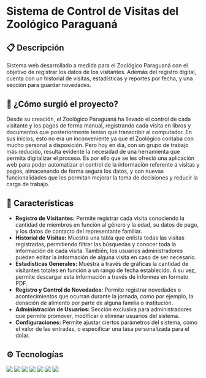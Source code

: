# Sistema de Control de Visitas del Zoológico Paraguaná

## 📋 Descripción
Sistema web desarrollado a medida para el Zoológico Paraguaná con el objetivo de registrar los datos de los visitantes. Además del registro digital, cuenta con un historial de visitas, estadísticas y reportes por fecha, y una sección para guardar novedades.


## 🤔 ¿Cómo surgió el proyecto?
Desde su creación, el Zoológico Paraguaná ha llevado el control de cada visitante y los pagos de forma manual, registrando cada visita en libros y documentos que posteriormente tenían que transcribir al computador. En sus inicios, esto no era un inconveniente ya que el Zoológico contaba con mucho personal a disposición. Pero hoy en día, con un grupo de trabajo más reducido, resulta evidente la necesidad de una herramienta que permita digitalizar el proceso. Es por ello que se les ofreció una aplicación web para poder automatizar el control de la información referente a visitas y pagos, almacenando de forma segura los datos, y con nuevas funcionalidades que les permitan mejorar la toma de decisiones y reducir la carga de trabajo.


## 🚀 Características
- **Registro de Visitantes:** Permite registrar cada visita conociendo la cantidad de miembros en función al género y la edad, su datos de pago, y los datos de contacto del representante familiar.
- **Historial de Visitas:** Muestra una tabla que enlista todas las visitas registradas, permitiendo filtrar las búsquedas y conocer toda la información de cada visita. También, los usuarios administradores pueden editar la información de alguna visita en caso de ser necesario.
- **Estadísticas Generales:** Muestra a través de gráficas la cantidad de visitantes totales en función a un rango de fecha establecido. A su vez, permite descargar esta información a través de informes en formato PDF.
- **Registro y Control de Novedades:** Permite registrar novedades o acontecimientos que ocurran durante la jornada, como por ejemplo, la donación de alimento por parte de alguna familia o institución.
- **Administración de Usuarios:** Sección exclusiva para administradores que permite promover, modificar o eliminar usuarios del sistema.
- **Configuraciones:** Permite ajustar ciertos parámetros del sistema, como el valor de las entradas, o especificar una tasa personalizada para el dolar.

## ⚙️ Tecnologías
<img src='https://img.shields.io/badge/HTML5-E34F26?style=for-the-badge&logo=html5&logoColor=white'/>
<img src='https://img.shields.io/badge/CSS-663399?style=for-the-badge&logo=css&logoColor=white'/>
<img src='https://img.shields.io/badge/JavaScript-323330?style=for-the-badge&logo=javascript&logoColor=F7DF1E'/>
<img src='https://img.shields.io/badge/Node%20js-339933?style=for-the-badge&logo=nodedotjs&logoColor=white'/>
<img src='https://img.shields.io/badge/Express%20js-000000?style=for-the-badge&logo=express&logoColor=white'/>
<img src='https://img.shields.io/badge/ejs-a91e50?style=for-the-badge&logo=ejs&logoColor=white'/>
<img src='https://img.shields.io/badge/MySQL-005C84?style=for-the-badge&logo=mysql&logoColor=white'/>